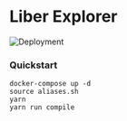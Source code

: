 # Liber Explorer

![Deployment](https://github.com/rdok/liber-explorer/workflows/CI/badge.svg) 


### Quickstart

```
docker-compose up -d
source aliases.sh
yarn
yarn run compile
```
